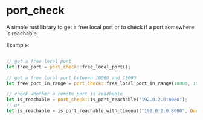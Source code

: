 # port_check
A simple rust library to get a free local port or to check if a port somewhere is reachable

Example:
```rust

// get a free local port
let free_port = port_check::free_local_port();

// get a free local port between 10000 and 15000
let free_port_in_range = port_check::free_local_port_in_range(10000, 15000);

// check whether a remote port is reachable
let is_reachable = port_check::is_port_reachable("192.0.2.0:8080");
// or
let is_reachable = is_port_reachable_with_timeout("192.0.2.0:8080", Duration::from_millis(10_000));


```